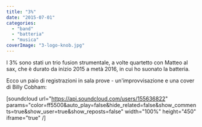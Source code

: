 ```yaml
---
title: "3%"
date: "2015-07-01"
categories: 
  - "band"
  - "batteria"
  - "musica"
coverImage: "3-logo-knob.jpg"
---
```


I 3% sono stati un trio fusion strumentale, a volte quartetto con Matteo al sax, che è durato da inizio 2015 a metà 2016, in cui ho suonato la batteria.

Ecco un paio di registrazioni in sala prove - un'improvvisazione e una cover di Billy Cobham:

\[soundcloud url="https://api.soundcloud.com/users/155636822" params="color=ff5500&auto\_play=false&hide\_related=false&show\_comments=true&show\_user=true&show\_reposts=false" width="100%" height="450" iframe="true" /\]

